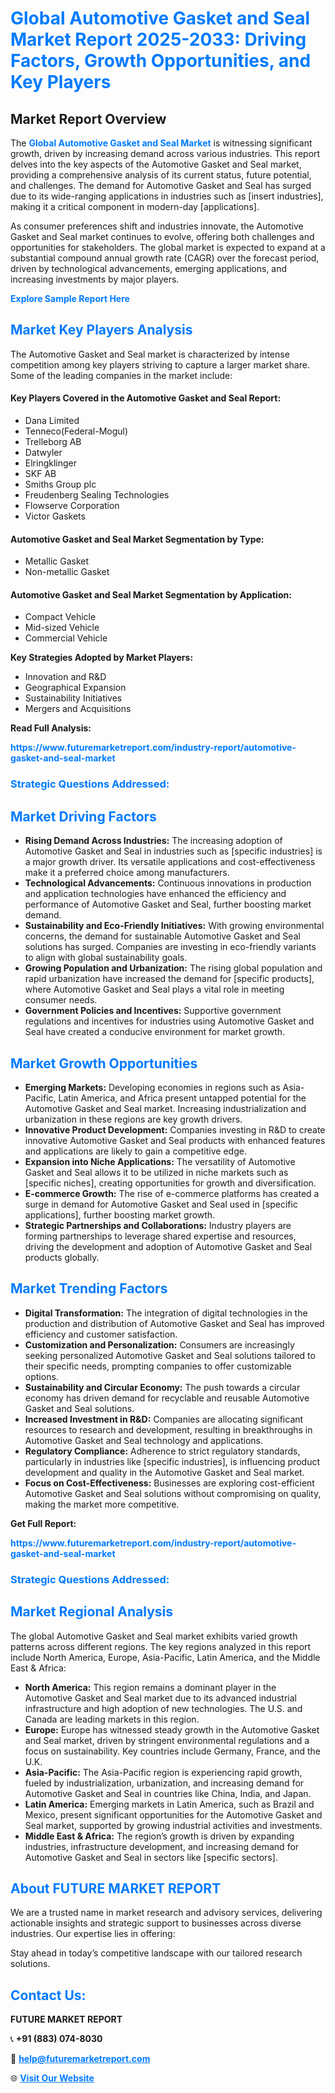<h1 style="color: #007BFF;">Global Automotive Gasket and Seal Market Report 2025-2033: Driving Factors, Growth Opportunities, and Key Players</h1>

<section id="overview">
<h2>Market Report Overview</h2>
<p>The <a href="https://www.futuremarketreport.com/industry-report/automotive-gasket-and-seal-market" style="color: #007BFF; text-decoration: none;"><strong>Global Automotive Gasket and Seal Market</strong></a> is witnessing significant growth, driven by increasing demand across various industries. This report delves into the key aspects of the Automotive Gasket and Seal market, providing a comprehensive analysis of its current status, future potential, and challenges. The demand for Automotive Gasket and Seal has surged due to its wide-ranging applications in industries such as [insert industries], making it a critical component in modern-day [applications].</p>
<p>As consumer preferences shift and industries innovate, the Automotive Gasket and Seal market continues to evolve, offering both challenges and opportunities for stakeholders. The global market is expected to expand at a substantial compound annual growth rate (CAGR) over the forecast period, driven by technological advancements, emerging applications, and increasing investments by major players.</p>
</section>

<section id="overview">
<p><a href="https://www.futuremarketreport.com/request-sample/reportId=60355" style="color: #007BFF; text-decoration: none;"><strong>Explore Sample Report Here</strong></a></p>
</section>

<section id="key-players">
<h2 style="color: #007BFF;">Market Key Players Analysis</h2>
<p>The Automotive Gasket and Seal market is characterized by intense competition among key players striving to capture a larger market share. Some of the leading companies in the market include:</p>
<h4>Key Players Covered in the Automotive Gasket and Seal Report:</h4>
<ul><li>Dana Limited</li><li>Tenneco(Federal-Mogul)</li><li>Trelleborg AB</li><li>Datwyler</li><li>Elringklinger</li><li>SKF AB</li><li>Smiths Group plc</li><li>Freudenberg Sealing Technologies</li><li>Flowserve Corporation</li><li>Victor Gaskets</li></ul>
<h4>Automotive Gasket and Seal Market Segmentation by Type:</h4>
<ul><li>Metallic Gasket</li><li>Non-metallic Gasket</li></ul>

<h4>Automotive Gasket and Seal Market Segmentation by Application:</h4>
<ul><li>Compact Vehicle</li><li>Mid-sized Vehicle</li><li>Commercial Vehicle</li></ul>
<p><strong>Key Strategies Adopted by Market Players:</strong></p>
<ul>
<li>Innovation and R&D</li>
<li>Geographical Expansion</li>
<li>Sustainability Initiatives</li>
<li>Mergers and Acquisitions</li>
</ul>
</section>

<section>
<p><strong>Read Full Analysis: </strong></p><a href="https://www.futuremarketreport.com/industry-report/automotive-gasket-and-seal-market" style="color: #007BFF; text-decoration: none;"><strong>https://www.futuremarketreport.com/industry-report/automotive-gasket-and-seal-market</strong></a>
<h3 style="color: #007BFF;">Strategic Questions Addressed:</h3>
</section>

<section id="driving-factors">
<h2 style="color: #007BFF;">Market Driving Factors</h2>
<ul>
<li><strong>Rising Demand Across Industries:</strong> The increasing adoption of Automotive Gasket and Seal in industries such as [specific industries] is a major growth driver. Its versatile applications and cost-effectiveness make it a preferred choice among manufacturers.</li>
<li><strong>Technological Advancements:</strong> Continuous innovations in production and application technologies have enhanced the efficiency and performance of Automotive Gasket and Seal, further boosting market demand.</li>
<li><strong>Sustainability and Eco-Friendly Initiatives:</strong> With growing environmental concerns, the demand for sustainable Automotive Gasket and Seal solutions has surged. Companies are investing in eco-friendly variants to align with global sustainability goals.</li>
<li><strong>Growing Population and Urbanization:</strong> The rising global population and rapid urbanization have increased the demand for [specific products], where Automotive Gasket and Seal plays a vital role in meeting consumer needs.</li>
<li><strong>Government Policies and Incentives:</strong> Supportive government regulations and incentives for industries using Automotive Gasket and Seal have created a conducive environment for market growth.</li>
</ul>
</section>

<section id="growth-opportunities">
<h2 style="color: #007BFF;">Market Growth Opportunities</h2>
<ul>
<li><strong>Emerging Markets:</strong> Developing economies in regions such as Asia-Pacific, Latin America, and Africa present untapped potential for the Automotive Gasket and Seal market. Increasing industrialization and urbanization in these regions are key growth drivers.</li>
<li><strong>Innovative Product Development:</strong> Companies investing in R&D to create innovative Automotive Gasket and Seal products with enhanced features and applications are likely to gain a competitive edge.</li>
<li><strong>Expansion into Niche Applications:</strong> The versatility of Automotive Gasket and Seal allows it to be utilized in niche markets such as [specific niches], creating opportunities for growth and diversification.</li>
<li><strong>E-commerce Growth:</strong> The rise of e-commerce platforms has created a surge in demand for Automotive Gasket and Seal used in [specific applications], further boosting market growth.</li>
<li><strong>Strategic Partnerships and Collaborations:</strong> Industry players are forming partnerships to leverage shared expertise and resources, driving the development and adoption of Automotive Gasket and Seal products globally.</li>
</ul>
</section>

<section id="trending-factors">
<h2 style="color: #007BFF;">Market Trending Factors</h2>
<ul>
<li><strong>Digital Transformation:</strong> The integration of digital technologies in the production and distribution of Automotive Gasket and Seal has improved efficiency and customer satisfaction.</li>
<li><strong>Customization and Personalization:</strong> Consumers are increasingly seeking personalized Automotive Gasket and Seal solutions tailored to their specific needs, prompting companies to offer customizable options.</li>
<li><strong>Sustainability and Circular Economy:</strong> The push towards a circular economy has driven demand for recyclable and reusable Automotive Gasket and Seal solutions.</li>
<li><strong>Increased Investment in R&D:</strong> Companies are allocating significant resources to research and development, resulting in breakthroughs in Automotive Gasket and Seal technology and applications.</li>
<li><strong>Regulatory Compliance:</strong> Adherence to strict regulatory standards, particularly in industries like [specific industries], is influencing product development and quality in the Automotive Gasket and Seal market.</li>
<li><strong>Focus on Cost-Effectiveness:</strong> Businesses are exploring cost-efficient Automotive Gasket and Seal solutions without compromising on quality, making the market more competitive.</li>
</ul>
</section>

<section>
<p><strong>Get Full Report: </strong></p><a href="https://www.futuremarketreport.com/industry-report/automotive-gasket-and-seal-market" style="color: #007BFF; text-decoration: none;"><strong>https://www.futuremarketreport.com/industry-report/automotive-gasket-and-seal-market</strong></a>
<h3 style="color: #007BFF;">Strategic Questions Addressed:</h3>
</section>


<section id="regional-analysis">
<h2 style="color: #007BFF;">Market Regional Analysis</h2>
<p>The global Automotive Gasket and Seal market exhibits varied growth patterns across different regions. The key regions analyzed in this report include North America, Europe, Asia-Pacific, Latin America, and the Middle East & Africa:</p>
<ul>
<li><strong>North America:</strong> This region remains a dominant player in the Automotive Gasket and Seal market due to its advanced industrial infrastructure and high adoption of new technologies. The U.S. and Canada are leading markets in this region.</li>
<li><strong>Europe:</strong> Europe has witnessed steady growth in the Automotive Gasket and Seal market, driven by stringent environmental regulations and a focus on sustainability. Key countries include Germany, France, and the U.K.</li>
<li><strong>Asia-Pacific:</strong> The Asia-Pacific region is experiencing rapid growth, fueled by industrialization, urbanization, and increasing demand for Automotive Gasket and Seal in countries like China, India, and Japan.</li>
<li><strong>Latin America:</strong> Emerging markets in Latin America, such as Brazil and Mexico, present significant opportunities for the Automotive Gasket and Seal market, supported by growing industrial activities and investments.</li>
<li><strong>Middle East & Africa:</strong> The region’s growth is driven by expanding industries, infrastructure development, and increasing demand for Automotive Gasket and Seal in sectors like [specific sectors].</li>
</ul>
</section>

<footer>
<h2 style="color: #007BFF;">About FUTURE MARKET REPORT</h2>
<p>We are a trusted name in market research and advisory services, delivering actionable insights and strategic support to businesses across diverse industries. Our expertise lies in offering:</p>

<p>Stay ahead in today’s competitive landscape with our tailored research solutions.</p>

<h2 style="color: #007BFF;">Contact Us:</h2>
<p><strong>FUTURE MARKET REPORT</strong></p>
<p>📞 <strong>+91 (883) 074-8030</strong></p>
<p>📧 <strong><a href="mailto:help@futuremarketreport.com" style="color: #007BFF;">help@futuremarketreport.com</a></strong></p>
<p>🌐 <strong><a href="https://www.futuremarketreport.com/" style="color: #007BFF;">Visit Our Website</a></strong></p>
</footer>